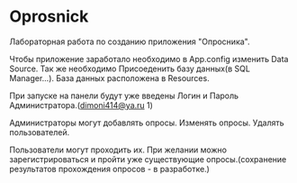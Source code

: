 # Oprosnick
Лабораторная работа по созданию приложения "Опросника".

Чтобы приложение заработало необходимо в App.config изменить Data Source. Так же необходимо Присоеденить базу данных(в SQL Manager...). База данных расположена в Resources.

При запуске на панели будут уже введены Логин и Пароль Администратора.(dimoni414@ya.ru  1)

Администраторы могут добавлять опросы. Изменять опросы. Удалять пользователей.

Пользователи могут проходить их.
При желании можно зарегистрироваться и пройти уже существующие опросы.(сохранение результатов прохождения опросов - в разработке.)
